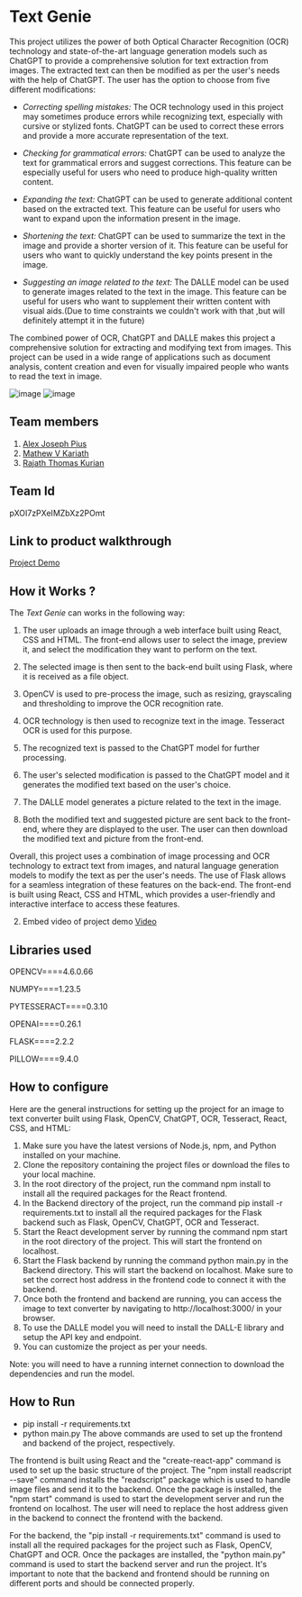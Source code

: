 Text Genie
============
This project utilizes the power of both Optical Character Recognition (OCR) technology and state-of-the-art language generation models such as ChatGPT to provide a comprehensive solution for text extraction from images. The extracted text can then be modified as per the user's needs with the help of ChatGPT. The user has the option to choose from five different modifications:

* *Correcting spelling mistakes:* The OCR technology used in this project may sometimes produce errors while recognizing text, especially with cursive or stylized fonts. ChatGPT can be used to correct these errors and provide a more accurate representation of the text.

* *Checking for grammatical errors:* ChatGPT can be used to analyze the text for grammatical errors and suggest corrections. This feature can be especially useful for users who need to produce high-quality written content.

* *Expanding the text:* ChatGPT can be used to generate additional content based on the extracted text. This feature can be useful for users who want to expand upon the information present in the image.

* *Shortening the text:* ChatGPT can be used to summarize the text in the image and provide a shorter version of it. This feature can be useful for users who want to quickly understand the key points present in the image.

* *Suggesting an image related to the text:* The DALLE model can be used to generate images related to the text in the image. This feature can be useful for users who want to supplement their written content with visual aids.(Due to time constraints we couldn't work with that ,but will definitely attempt it in the future)

The combined power of OCR, ChatGPT and DALLE makes this project a comprehensive solution for extracting and modifying text from images. This project can be used in a wide range of applications such as document analysis, content creation and even for visually impaired people who wants to read the text in image.




![image](https://github.com/MVK2803/SHN-OpenAI/assets/90597530/51fd2e34-16c0-429e-94a9-d6e8700cabd8)
![image](https://github.com/MVK2803/SHN-OpenAI/assets/90597530/c90b4fbd-a62d-4be7-8841-4fd69d504e6e)


                                  
[](https://github.com/TH-Activities/saturday-hack-night-template#team-members)Team members
------------------------------------------------------------------------------------------

1.  [Alex Joseph Pius](https://github.com/AJP-003)
2.  [Mathew V Kariath](https://github.com/MVK2803)
3.  [Rajath Thomas Kurian](https://github.com/rajath-tk)

[](https://github.com/TH-Activities/saturday-hack-night-template#team-id)Team Id
--------------------------------------------------------------------------------
pXOI7zPXeIMZbXz2POmt

[](https://github.com/TH-Activities/saturday-hack-night-template#link-to-product-walkthrough)Link to product walkthrough
------------------------------------------------------------------------------------------------------------------------

[Project Demo](https://drive.google.com/file/d/1QD8VeJ5rTlDv1P48DbvU02qZH-kPccGV/view)

[](https://github.com/TH-Activities/saturday-hack-night-template#how-it-works-)How it Works ?
---------------------------------------------------------------------------------------------

The *Text Genie* can works in the following way:

1. The user uploads an image through a web interface built using React, CSS and HTML. The front-end allows user to select the image, preview it, and select the modification they want to perform on the text.

2. The selected image is then sent to the back-end built using Flask, where it is received as a file object.

3. OpenCV is used to pre-process the image, such as resizing, grayscaling and thresholding to improve the OCR recognition rate.

4. OCR technology is then used to recognize text in the image. Tesseract OCR is used for this purpose.

5. The recognized text is passed to the ChatGPT model for further processing.

6. The user's selected modification is passed to the ChatGPT model and it generates the modified text based on the user's choice.

7. The DALLE model generates a picture related to the text in the image.

8. Both the modified text and suggested picture are sent back to the front-end, where they are displayed to the user. The user can then download the modified text and picture from the front-end.

Overall, this project uses a combination of image processing and OCR technology to extract text from images, and natural language generation models to modify the text as per the user's needs. The use of Flask allows for a seamless integration of these features on the back-end. The front-end is built using React, CSS and HTML, which provides a user-friendly and interactive interface to access these features.

2.  Embed video of project demo
[Video](https://drive.google.com/file/d/1QD8VeJ5rTlDv1P48DbvU02qZH-kPccGV/view)

[](https://github.com/TH-Activities/saturday-hack-night-template#libraries-used)Libraries used
----------------------------------------------------------------------------------------------

OPENCV====4.6.0.66

NUMPY====1.23.5

PYTESSERACT====0.3.10

OPENAI====0.26.1

FLASK====2.2.2

PILLOW====9.4.0

[](https://github.com/TH-Activities/saturday-hack-night-template#how-to-configure)How to configure
--------------------------------------------------------------------------------------------------

Here are the general instructions for setting up the project for an image to text converter built using Flask, OpenCV, ChatGPT, OCR, Tesseract, React, CSS, and HTML:

1. Make sure you have the latest versions of Node.js, npm, and Python installed on your machine.
2. Clone the repository containing the project files or download the files to your local machine.
3. In the root directory of the project, run the command npm install to install all the required packages for the React frontend.
4. In the Backend directory of the project, run the command pip install -r requirements.txt to install all the required packages for the Flask backend such as Flask, OpenCV, ChatGPT, OCR and Tesseract.
5. Start the React development server by running the command npm start in the root directory of the project. This will start the frontend on localhost.
6. Start the Flask backend by running the command python main.py in the Backend directory. This will start the backend on localhost. Make sure to set the correct host address in the frontend code to connect it with the backend.
7. Once both the frontend and backend are running, you can access the image to text converter by navigating to http://localhost:3000/ in your browser.
8. To use the DALLE model you will need to install the DALL-E library and setup the API key and endpoint.
9. You can customize the project as per your needs.

Note: you will need to have a running internet connection to download the dependencies and run the model.

[](https://github.com/TH-Activities/saturday-hack-night-template#how-to-run)How to Run
--------------------------------------------------------------------------------------

* pip install -r requirements.txt
* python main.py
The above commands are used to set up the frontend and backend of the project, respectively.

The frontend is built using React and the "create-react-app" command is used to set up the basic structure of the project. The "npm install readscript --save" command installs the "readscript" package which is used to handle image files and send it to the backend. Once the package is installed, the "npm start" command is used to start the development server and run the frontend on localhost. The user will need to replace the host address given in the backend to connect the frontend with the backend.

For the backend, the "pip install -r requirements.txt" command is used to install all the required packages for the project such as Flask, OpenCV, ChatGPT and OCR. Once the packages are installed, the "python main.py" command is used to start the backend server and run the project.
It's important to note that the backend and frontend should be running on different ports and should be connected properly.
